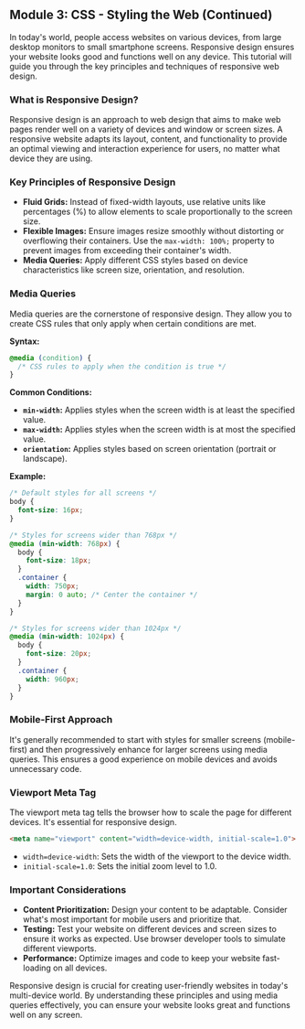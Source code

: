 ## Module 3: CSS - Styling the Web (Continued)

In today's world, people access websites on various devices, from large desktop monitors to small smartphone screens. Responsive design ensures your website looks good and functions well on any device. This tutorial will guide you through the key principles and techniques of responsive web design.

### What is Responsive Design?

Responsive design is an approach to web design that aims to make web pages render well on a variety of devices and window or screen sizes. A responsive website adapts its layout, content, and functionality to provide an optimal viewing and interaction experience for users, no matter what device they are using.

### Key Principles of Responsive Design

* **Fluid Grids:** Instead of fixed-width layouts, use relative units like percentages (%) to allow elements to scale proportionally to the screen size.
* **Flexible Images:**  Ensure images resize smoothly without distorting or overflowing their containers. Use the `max-width: 100%;` property to prevent images from exceeding their container's width.
* **Media Queries:**  Apply different CSS styles based on device characteristics like screen size, orientation, and resolution.

### Media Queries

Media queries are the cornerstone of responsive design. They allow you to create CSS rules that only apply when certain conditions are met.

**Syntax:**

```css
@media (condition) {
  /* CSS rules to apply when the condition is true */
}
```

**Common Conditions:**

* **`min-width`:**  Applies styles when the screen width is at least the specified value.
* **`max-width`:**  Applies styles when the screen width is at most the specified value.
* **`orientation`:**  Applies styles based on screen orientation (portrait or landscape).

**Example:**

```css
/* Default styles for all screens */
body {
  font-size: 16px;
}

/* Styles for screens wider than 768px */
@media (min-width: 768px) {
  body {
    font-size: 18px;
  }
  .container {
    width: 750px;
    margin: 0 auto; /* Center the container */
  }
}

/* Styles for screens wider than 1024px */
@media (min-width: 1024px) {
  body {
    font-size: 20px;
  }
  .container {
    width: 960px;
  }
}
```

### Mobile-First Approach

It's generally recommended to start with styles for smaller screens (mobile-first) and then progressively enhance for larger screens using media queries. This ensures a good experience on mobile devices and avoids unnecessary code.

### Viewport Meta Tag

The viewport meta tag tells the browser how to scale the page for different devices. It's essential for responsive design.

```html
<meta name="viewport" content="width=device-width, initial-scale=1.0">
```

* `width=device-width`: Sets the width of the viewport to the device width.
* `initial-scale=1.0`: Sets the initial zoom level to 1.0.

### Important Considerations

* **Content Prioritization:** Design your content to be adaptable.  Consider what's most important for mobile users and prioritize that.
* **Testing:** Test your website on different devices and screen sizes to ensure it works as expected. Use browser developer tools to simulate different viewports.
* **Performance:**  Optimize images and code to keep your website fast-loading on all devices.

Responsive design is crucial for creating user-friendly websites in today's multi-device world. By understanding these principles and using media queries effectively, you can ensure your website looks great and functions well on any screen.
